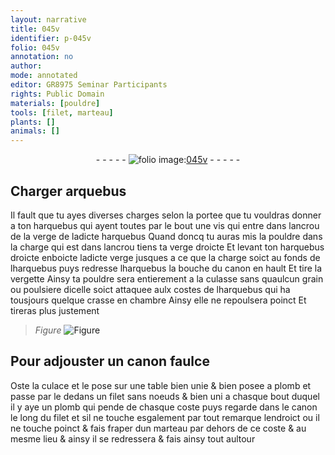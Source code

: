 ```yaml
---
layout: narrative
title: 045v
identifier: p-045v
folio: 045v
annotation: no
author:
mode: annotated
editor: GR8975 Seminar Participants
rights: Public Domain
materials: [pouldre]
tools: [filet, marteau]
plants: []
animals: []
---
```


<div class="folio" align="center">- - - - - <a href="http://gallica.bnf.fr/ark:/12148/btv1b10500001g/f96.image" target="_blank"><img src="https://cu-mkp.github.io/2017-workshop-edition/assets/photo-icon.png" alt="folio image: " style="display:inline-block; margin-bottom:-3px;"/>045v</a> - - - - - </div>    

## Charger arquebus

 
Il fault que tu ayes diverses charges selon la portee que tu vouldras donner a ton harquebus qui ayent toutes par le bout une vis qui entre dans lancrou de la verge de ladicte harquebus Quand doncq tu auras mis la <span class="m">pouldre</span> dans la charge qui est dans lancrou tiens ta verge droicte Et levant ton harquebus droicte enboicte ladicte verge jusques a ce que la charge soict au fonds de lharquebus puys redresse lharquebus la bouche du canon en hault Et tire la vergette Ainsy ta <span class="m">pouldre</span> sera entierement a la culasse sans quaulcun grain ou poulsiere dicelle soict attaquee aulx costes de lharquebus qui ha tousjours quelque crasse en chambre Ainsy elle ne repoulsera poinct Et tireras plus justement
 
> *Figure*
> <a href="https://drive.google.com/open?id=0B9-oNrvWdlO5ZlVWTkcyU2FfanM" target="_blank"><img src="https://cu-mkp.github.io/GR8975-edition/assets/photo-icon.png" alt="Figure" style="display:inline-block; margin-bottom:-3px;"/></a>
    

## Pour adjouster un canon faulce

 
Oste la culace et le pose sur une table bien unie & bien posee a plomb et passe par le dedans un <span class="tl">filet</span> sans noeuds & bien uni a chasque bout duquel il y aye un plomb qui pende de chasque coste puys regarde dans le canon le long du filet et sil ne touche esgalement par tout remarque lendroict ou il ne touche poinct & fais fraper dun <span class="tl">marteau</span> par dehors de ce coste & au mesme lieu & ainsy il se redressera & fais ainsy tout aultour
 